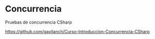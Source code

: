 # Concurrencia
Pruebas de concurrencia CSharp

https://github.com/gavilanch/Curso-Introduccion-Concurrencia-CSharp

